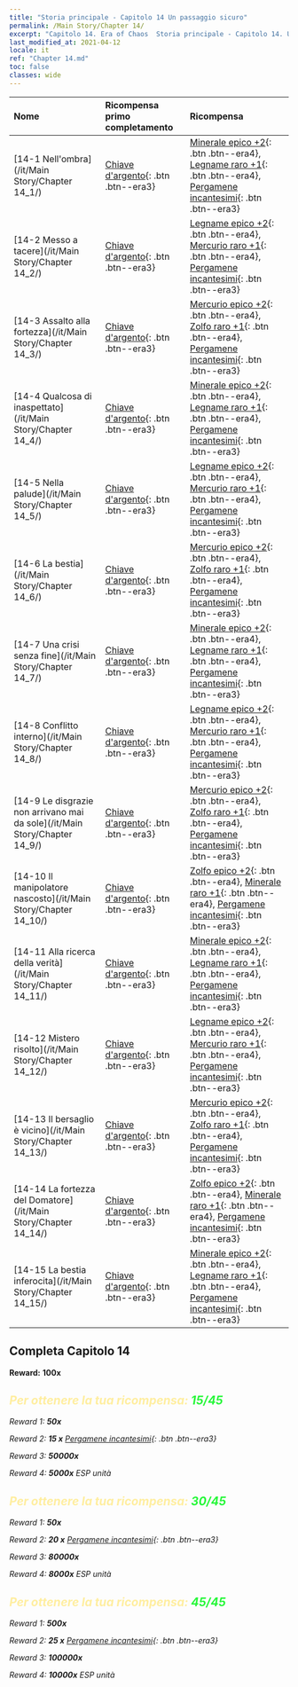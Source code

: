 ```yaml
---
title: "Storia principale - Capitolo 14 Un passaggio sicuro"
permalink: /Main Story/Chapter 14/
excerpt: "Capitolo 14. Era of Chaos  Storia principale - Capitolo 14. Un passaggio sicuro"
last_modified_at: 2021-04-12
locale: it
ref: "Chapter 14.md"
toc: false
classes: wide
---
```


  | Nome |  Ricompensa primo completamento | Ricompensa |
  |:------------|:------------|:------------| 
  | [14-1 Nell'ombra](/it/Main Story/Chapter 14_1/) | [Chiave d'argento](/it/Items/con_693/){: .btn .btn--era3} | [Minerale epico +2](/it/Items/mat_47/){: .btn .btn--era4}, [Legname raro +1](/it/Items/mat_41/){: .btn .btn--era4}, [Pergamene incantesimi](/it/Items/con_694/){: .btn .btn--era3} |
  | [14-2 Messo a tacere](/it/Main Story/Chapter 14_2/) | [Chiave d'argento](/it/Items/con_693/){: .btn .btn--era3} | [Legname epico +2](/it/Items/mat_48/){: .btn .btn--era4}, [Mercurio raro +1](/it/Items/mat_42/){: .btn .btn--era4}, [Pergamene incantesimi](/it/Items/con_694/){: .btn .btn--era3} |
  | [14-3 Assalto alla fortezza](/it/Main Story/Chapter 14_3/) | [Chiave d'argento](/it/Items/con_693/){: .btn .btn--era3} | [Mercurio epico +2](/it/Items/mat_49/){: .btn .btn--era4}, [Zolfo raro +1](/it/Items/mat_43/){: .btn .btn--era4}, [Pergamene incantesimi](/it/Items/con_694/){: .btn .btn--era3} |
  | [14-4 Qualcosa di inaspettato](/it/Main Story/Chapter 14_4/) | [Chiave d'argento](/it/Items/con_693/){: .btn .btn--era3} | [Minerale epico +2](/it/Items/mat_47/){: .btn .btn--era4}, [Legname raro +1](/it/Items/mat_41/){: .btn .btn--era4}, [Pergamene incantesimi](/it/Items/con_694/){: .btn .btn--era3} |
  | [14-5 Nella palude](/it/Main Story/Chapter 14_5/) | [Chiave d'argento](/it/Items/con_693/){: .btn .btn--era3} | [Legname epico +2](/it/Items/mat_48/){: .btn .btn--era4}, [Mercurio raro +1](/it/Items/mat_42/){: .btn .btn--era4}, [Pergamene incantesimi](/it/Items/con_694/){: .btn .btn--era3} |
  | [14-6 La bestia](/it/Main Story/Chapter 14_6/) | [Chiave d'argento](/it/Items/con_693/){: .btn .btn--era3} | [Mercurio epico +2](/it/Items/mat_49/){: .btn .btn--era4}, [Zolfo raro +1](/it/Items/mat_43/){: .btn .btn--era4}, [Pergamene incantesimi](/it/Items/con_694/){: .btn .btn--era3} |
  | [14-7 Una crisi senza fine](/it/Main Story/Chapter 14_7/) | [Chiave d'argento](/it/Items/con_693/){: .btn .btn--era3} | [Minerale epico +2](/it/Items/mat_47/){: .btn .btn--era4}, [Legname raro +1](/it/Items/mat_41/){: .btn .btn--era4}, [Pergamene incantesimi](/it/Items/con_694/){: .btn .btn--era3} |
  | [14-8 Conflitto interno](/it/Main Story/Chapter 14_8/) | [Chiave d'argento](/it/Items/con_693/){: .btn .btn--era3} | [Legname epico +2](/it/Items/mat_48/){: .btn .btn--era4}, [Mercurio raro +1](/it/Items/mat_42/){: .btn .btn--era4}, [Pergamene incantesimi](/it/Items/con_694/){: .btn .btn--era3} |
  | [14-9 Le disgrazie non arrivano mai da sole](/it/Main Story/Chapter 14_9/) | [Chiave d'argento](/it/Items/con_693/){: .btn .btn--era3} | [Mercurio epico +2](/it/Items/mat_49/){: .btn .btn--era4}, [Zolfo raro +1](/it/Items/mat_43/){: .btn .btn--era4}, [Pergamene incantesimi](/it/Items/con_694/){: .btn .btn--era3} |
  | [14-10 Il manipolatore nascosto](/it/Main Story/Chapter 14_10/) | [Chiave d'argento](/it/Items/con_693/){: .btn .btn--era3} | [Zolfo epico +2](/it/Items/mat_50/){: .btn .btn--era4}, [Minerale raro +1](/it/Items/mat_40/){: .btn .btn--era4}, [Pergamene incantesimi](/it/Items/con_694/){: .btn .btn--era3} |
  | [14-11 Alla ricerca della verità](/it/Main Story/Chapter 14_11/) | [Chiave d'argento](/it/Items/con_693/){: .btn .btn--era3} | [Minerale epico +2](/it/Items/mat_47/){: .btn .btn--era4}, [Legname raro +1](/it/Items/mat_41/){: .btn .btn--era4}, [Pergamene incantesimi](/it/Items/con_694/){: .btn .btn--era3} |
  | [14-12 Mistero risolto](/it/Main Story/Chapter 14_12/) | [Chiave d'argento](/it/Items/con_693/){: .btn .btn--era3} | [Legname epico +2](/it/Items/mat_48/){: .btn .btn--era4}, [Mercurio raro +1](/it/Items/mat_42/){: .btn .btn--era4}, [Pergamene incantesimi](/it/Items/con_694/){: .btn .btn--era3} |
  | [14-13 Il bersaglio è vicino](/it/Main Story/Chapter 14_13/) | [Chiave d'argento](/it/Items/con_693/){: .btn .btn--era3} | [Mercurio epico +2](/it/Items/mat_49/){: .btn .btn--era4}, [Zolfo raro +1](/it/Items/mat_43/){: .btn .btn--era4}, [Pergamene incantesimi](/it/Items/con_694/){: .btn .btn--era3} |
  | [14-14 La fortezza del Domatore](/it/Main Story/Chapter 14_14/) | [Chiave d'argento](/it/Items/con_693/){: .btn .btn--era3} | [Zolfo epico +2](/it/Items/mat_50/){: .btn .btn--era4}, [Minerale raro +1](/it/Items/mat_40/){: .btn .btn--era4}, [Pergamene incantesimi](/it/Items/con_694/){: .btn .btn--era3} |
  | [14-15 La bestia inferocita](/it/Main Story/Chapter 14_15/) | [Chiave d'argento](/it/Items/con_693/){: .btn .btn--era3} | [Minerale epico +2](/it/Items/mat_47/){: .btn .btn--era4}, [Legname raro +1](/it/Items/mat_41/){: .btn .btn--era4}, [Pergamene incantesimi](/it/Items/con_694/){: .btn .btn--era3} |


## Completa Capitolo 14

 **Reward:**  **100x** <i class="fas fa-gem"/>



## <span style="color: #ffeea0">Per ottenere la tua ricompensa: </span><span style="color: #27f73a">15/45</span>

 Reward 1:  **50x** <i class="fas fa-gem"/>

 Reward 2: **15 x** [Pergamene incantesimi](/it/Items/con_694/){: .btn .btn--era3}

 Reward 3:  **50000x** <i class="fas fa-coins"/>

 Reward 4:  **5000x** ESP unità



## <span style="color: #ffeea0">Per ottenere la tua ricompensa: </span><span style="color: #27f73a">30/45</span>

 Reward 1:  **50x** <i class="fas fa-gem"/>

 Reward 2: **20 x** [Pergamene incantesimi](/it/Items/con_694/){: .btn .btn--era3}

 Reward 3:  **80000x** <i class="fas fa-coins"/>

 Reward 4:  **8000x** ESP unità



## <span style="color: #ffeea0">Per ottenere la tua ricompensa: </span><span style="color: #27f73a">45/45</span>

 Reward 1:  **500x** <i class="fas fa-gem"/>

 Reward 2: **25 x** [Pergamene incantesimi](/it/Items/con_694/){: .btn .btn--era3}

 Reward 3:  **100000x** <i class="fas fa-coins"/>

 Reward 4:  **10000x** ESP unità


